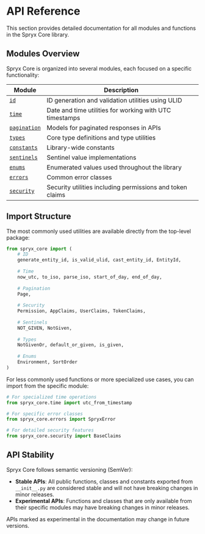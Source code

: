 # API Reference

This section provides detailed documentation for all modules and functions in the Spryx Core library.

## Modules Overview

Spryx Core is organized into several modules, each focused on a specific functionality:

| Module | Description |
|--------|-------------|
| [`id`](id.md) | ID generation and validation utilities using ULID |
| [`time`](time.md) | Date and time utilities for working with UTC timestamps |
| [`pagination`](pagination.md) | Models for paginated responses in APIs |
| [`types`](types.md) | Core type definitions and type utilities |
| [`constants`](constants.md) | Library-wide constants |
| [`sentinels`](sentinels.md) | Sentinel value implementations |
| [`enums`](enums.md) | Enumerated values used throughout the library |
| [`errors`](errors.md) | Common error classes |
| [`security`](security.md) | Security utilities including permissions and token claims |

## Import Structure

The most commonly used utilities are available directly from the top-level package:

```python
from spryx_core import (
    # ID
    generate_entity_id, is_valid_ulid, cast_entity_id, EntityId,
    
    # Time
    now_utc, to_iso, parse_iso, start_of_day, end_of_day,
    
    # Pagination
    Page,
    
    # Security
    Permission, AppClaims, UserClaims, TokenClaims,
    
    # Sentinels
    NOT_GIVEN, NotGiven,
    
    # Types
    NotGivenOr, default_or_given, is_given,
    
    # Enums
    Environment, SortOrder
)
```

For less commonly used functions or more specialized use cases, you can import from the specific module:

```python
# For specialized time operations
from spryx_core.time import utc_from_timestamp

# For specific error classes
from spryx_core.errors import SpryxError

# For detailed security features
from spryx_core.security import BaseClaims
```

## API Stability

Spryx Core follows semantic versioning (SemVer):

- **Stable APIs**: All public functions, classes and constants exported from `__init__.py` are considered stable and will not have breaking changes in minor releases.
- **Experimental APIs**: Functions and classes that are only available from their specific modules may have breaking changes in minor releases.

APIs marked as experimental in the documentation may change in future versions. 